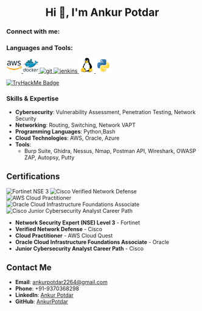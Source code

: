 <h1 align="center">Hi 👋, I'm Ankur Potdar</h1>
<h3 align="left">Connect with me:</h3>
<p align="left">
</p>

<h3 align="left">Languages and Tools:</h3>
<p align="left"> <a href="https://aws.amazon.com" target="_blank" rel="noreferrer"> <img src="https://raw.githubusercontent.com/devicons/devicon/master/icons/amazonwebservices/amazonwebservices-original-wordmark.svg" alt="aws" width="40" height="40"/> </a> <a href="https://www.docker.com/" target="_blank" rel="noreferrer"> <img src="https://raw.githubusercontent.com/devicons/devicon/master/icons/docker/docker-original-wordmark.svg" alt="docker" width="40" height="40"/> </a> <a href="https://git-scm.com/" target="_blank" rel="noreferrer"> <img src="https://www.vectorlogo.zone/logos/git-scm/git-scm-icon.svg" alt="git" width="40" height="40"/> </a> <a href="https://www.jenkins.io" target="_blank" rel="noreferrer"> <img src="https://www.vectorlogo.zone/logos/jenkins/jenkins-icon.svg" alt="jenkins" width="40" height="40"/> </a> <a href="https://www.linux.org/" target="_blank" rel="noreferrer"> <img src="https://raw.githubusercontent.com/devicons/devicon/master/icons/linux/linux-original.svg" alt="linux" width="40" height="40"/> </a> <a href="https://www.python.org" target="_blank" rel="noreferrer"> <img src="https://raw.githubusercontent.com/devicons/devicon/master/icons/python/python-original.svg" alt="python" width="40" height="40"/> </a> </p>

[![TryHackMe Badge](https://tryhackme-badges.s3.amazonaws.com/Ankurpotdar.png)](https://tryhackme.com/p/Ankurpotdar)



### Skills & Expertise
- **Cybersecurity**: Vulnerability Assessment, Penetration Testing, Network Security
- **Networking**: Routing, Switching, Network VAPT
- **Programming Languages**: Python,Bash
- **Cloud Technologies**: AWS, Oracle, Azure
- **Tools**: 
  - Burp Suite, Ghidra, Nessus, Nmap, Postman API, Wireshark, OWASP ZAP, Autopsy, Putty
 

## Certifications
![Fortinet NSE 3](https://img.shields.io/badge/Network%20Security%20Expert%20Level%203-Fortinet-blue?style=flat&logo=fortinet)
![Cisco Verified Network Defense](https://img.shields.io/badge/Verified%20Network%20Defense-Cisco-green?style=flat&logo=cisco)
![AWS Cloud Practitioner](https://img.shields.io/badge/AWS%20Cloud%20Practitioner-AWS-orange?style=flat&logo=amazonaws)
![Oracle Cloud Infrastructure Foundations Associate](https://img.shields.io/badge/Oracle%20Cloud%20Infrastructure%20Foundations%20Associate-Oracle-red?style=flat&logo=oracle)
![Cisco Junior Cybersecurity Analyst Career Path](https://img.shields.io/badge/Cisco%20Junior%20Cybersecurity%20Analyst-Cisco-blue?style=flat&logo=cisco)

- **Network Security Expert (NSE) Level 3** - Fortinet
- **Verified Network Defense** - Cisco
- **Cloud Practitioner** - AWS Cloud Quest
-  **Oracle Cloud Infrastructure Foundations Associate** - Oracle
- **Junior Cybersecurity Analyst Career Path** - Cisco




## Contact Me
- **Email**: [ankurpotdar2264@gmail.com](mailto:ankurpotdar2264@gmail.com)
- **Phone**: +91-9370368298
- **LinkedIn**: [Ankur Potdar](https://www.linkedin.com/in/ankur-potdar-689029246)
- **GitHub**: [AnkurPotdar](https://github.com/royalap)
